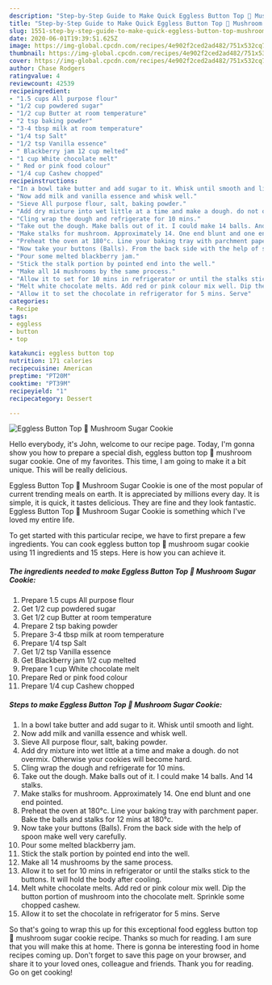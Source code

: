 ```yaml
---
description: "Step-by-Step Guide to Make Quick Eggless Button Top 🍄 Mushroom Sugar Cookie"
title: "Step-by-Step Guide to Make Quick Eggless Button Top 🍄 Mushroom Sugar Cookie"
slug: 1551-step-by-step-guide-to-make-quick-eggless-button-top-mushroom-sugar-cookie
date: 2020-06-01T19:39:51.625Z
image: https://img-global.cpcdn.com/recipes/4e902f2ced2ad482/751x532cq70/eggless-button-top-🍄-mushroom-sugar-cookie-recipe-main-photo.jpg
thumbnail: https://img-global.cpcdn.com/recipes/4e902f2ced2ad482/751x532cq70/eggless-button-top-🍄-mushroom-sugar-cookie-recipe-main-photo.jpg
cover: https://img-global.cpcdn.com/recipes/4e902f2ced2ad482/751x532cq70/eggless-button-top-🍄-mushroom-sugar-cookie-recipe-main-photo.jpg
author: Chase Rodgers
ratingvalue: 4
reviewcount: 42539
recipeingredient:
- "1.5 cups All purpose flour"
- "1/2 cup powdered sugar"
- "1/2 cup Butter at room temperature"
- "2 tsp baking powder"
- "3-4 tbsp milk at room temperature"
- "1/4 tsp Salt"
- "1/2 tsp Vanilla essence"
- " Blackberry jam 12 cup melted"
- "1 cup White chocolate melt"
- " Red or pink food colour"
- "1/4 cup Cashew chopped"
recipeinstructions:
- "In a bowl take butter and add sugar to it. Whisk until smooth and light."
- "Now add milk and vanilla essence and whisk well."
- "Sieve All purpose flour, salt, baking powder."
- "Add dry mixture into wet little at a time and make a dough. do not overmix. Otherwise your cookies will become hard."
- "Cling wrap the dough and refrigerate for 10 mins."
- "Take out the dough. Make balls out of it. I could make 14 balls. And 14 stalks."
- "Make stalks for mushroom. Approximately 14. One end blunt and one end pointed."
- "Preheat the oven at 180°c. Line your baking tray with parchment paper. Bake the balls and stalks for 12 mins at 180°c."
- "Now take your buttons (Balls). From the back side with the help of spoon make well very carefully."
- "Pour some melted blackberry jam."
- "Stick the stalk portion by pointed end into the well."
- "Make all 14 mushrooms by the same process."
- "Allow it to set for 10 mins in refrigerator or until the stalks stick to the buttons. It will hold the body after cooling."
- "Melt white chocolate melts. Add red or pink colour mix well. Dip the button portion of mushroom into the chocolate melt. Sprinkle some chopped cashew."
- "Allow it to set the chocolate in refrigerator for 5 mins. Serve"
categories:
- Recipe
tags:
- eggless
- button
- top

katakunci: eggless button top 
nutrition: 171 calories
recipecuisine: American
preptime: "PT20M"
cooktime: "PT39M"
recipeyield: "1"
recipecategory: Dessert

---
```



![Eggless Button Top 🍄 Mushroom Sugar Cookie](https://img-global.cpcdn.com/recipes/4e902f2ced2ad482/751x532cq70/eggless-button-top-🍄-mushroom-sugar-cookie-recipe-main-photo.jpg)

Hello everybody, it's John, welcome to our recipe page. Today, I'm gonna show you how to prepare a special dish, eggless button top 🍄 mushroom sugar cookie. One of my favorites. This time, I am going to make it a bit unique. This will be really delicious.



Eggless Button Top 🍄 Mushroom Sugar Cookie is one of the most popular of current trending meals on earth. It is appreciated by millions every day. It is simple, it is quick, it tastes delicious. They are fine and they look fantastic. Eggless Button Top 🍄 Mushroom Sugar Cookie is something which I've loved my entire life.


To get started with this particular recipe, we have to first prepare a few ingredients. You can cook eggless button top 🍄 mushroom sugar cookie using 11 ingredients and 15 steps. Here is how you can achieve it.

<!--inarticleads1-->

##### The ingredients needed to make Eggless Button Top 🍄 Mushroom Sugar Cookie:

1. Prepare 1.5 cups All purpose flour
1. Get 1/2 cup powdered sugar
1. Get 1/2 cup Butter at room temperature
1. Prepare 2 tsp baking powder
1. Prepare 3-4 tbsp milk at room temperature
1. Prepare 1/4 tsp Salt
1. Get 1/2 tsp Vanilla essence
1. Get  Blackberry jam 1/2 cup melted
1. Prepare 1 cup White chocolate melt
1. Prepare  Red or pink food colour
1. Prepare 1/4 cup Cashew chopped




<!--inarticleads2-->

##### Steps to make Eggless Button Top 🍄 Mushroom Sugar Cookie:

1. In a bowl take butter and add sugar to it. Whisk until smooth and light.
1. Now add milk and vanilla essence and whisk well.
1. Sieve All purpose flour, salt, baking powder.
1. Add dry mixture into wet little at a time and make a dough. do not overmix. Otherwise your cookies will become hard.
1. Cling wrap the dough and refrigerate for 10 mins.
1. Take out the dough. Make balls out of it. I could make 14 balls. And 14 stalks.
1. Make stalks for mushroom. Approximately 14. One end blunt and one end pointed.
1. Preheat the oven at 180°c. Line your baking tray with parchment paper. Bake the balls and stalks for 12 mins at 180°c.
1. Now take your buttons (Balls). From the back side with the help of spoon make well very carefully.
1. Pour some melted blackberry jam.
1. Stick the stalk portion by pointed end into the well.
1. Make all 14 mushrooms by the same process.
1. Allow it to set for 10 mins in refrigerator or until the stalks stick to the buttons. It will hold the body after cooling.
1. Melt white chocolate melts. Add red or pink colour mix well. Dip the button portion of mushroom into the chocolate melt. Sprinkle some chopped cashew.
1. Allow it to set the chocolate in refrigerator for 5 mins. Serve




So that's going to wrap this up for this exceptional food eggless button top 🍄 mushroom sugar cookie recipe. Thanks so much for reading. I am sure that you will make this at home. There is gonna be interesting food in home recipes coming up. Don't forget to save this page on your browser, and share it to your loved ones, colleague and friends. Thank you for reading. Go on get cooking!
